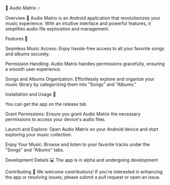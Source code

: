 🎵 Audio Matrix 🎶

Overview 🚀
Audio Matrix is an Android application that revolutionizes your music experience. With an intuitive interface and powerful features, it simplifies audio file exploration and management.

Features 🎉

Seamless Music Access: Enjoy hassle-free access to all your favorite songs and albums securely.

Permission Handling: Audio Matrix handles permissions gracefully, ensuring a smooth user experience.

Songs and Albums Organization: Effortlessly explore and organize your music library by categorizing them into "Songs" and "Albums."

Installation and Usage 📲

You can get the app on the release tab

Grant Permissions: Ensure you grant Audio Matrix the necessary permissions to access your device's audio files.

Launch and Explore: Open Audio Matrix on your Android device and start exploring your music collection.

Enjoy Your Music: Browse and listen to your favorite tracks under the "Songs" and "Albums" tabs.

Development Details 💻
The app is in alpha and undergoing development

Contributing 🤝
We welcome contributions! If you're interested in enhancing the app or resolving issues, please submit a pull request or open an issue.


